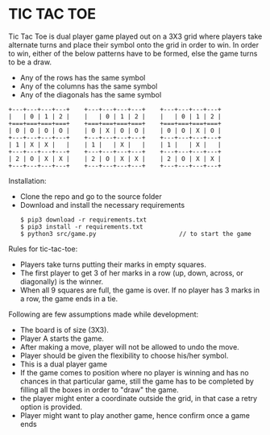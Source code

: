# TIC TAC TOE

Tic Tac Toe is dual player game played out on a 3X3 grid where players take alternate turns and place their symbol onto the grid in order to win.
In order to win, either of the below patterns have to be formed, else the game turns to be a draw.
- Any of the rows has the same symbol
- Any of the columns has the same symbol
- Any of the diagonals has the same symbol

```
+---+---+---+---+    +---+---+---+---+    +---+---+---+---+
|   | 0 | 1 | 2 |    |   | 0 | 1 | 2 |    |   | 0 | 1 | 2 |
+===+===+===+===+    +===+===+===+===+    +===+===+===+===+
| 0 | O | O | O |    | 0 | X | O | O |    | 0 | O | X | O |
+---+---+---+---+    +---+---+---+---+    +---+---+---+---+
| 1 | X | X |   |    | 1 |   | X |   |    | 1 |   | X |   |
+---+---+---+---+    +---+---+---+---+    +---+---+---+---+
| 2 | O | X | X |    | 2 | O | X | X |    | 2 | O | X | X |
+---+---+---+---+    +---+---+---+---+    +---+---+---+---+
```


Installation:

- Clone the repo and go to the source folder
- Download and install the necessary requirements 
    ```
    $ pip3 download -r requirements.txt
    $ pip3 install -r requirements.txt
    $ python3 src/game.py                       // to start the game
    ```

Rules for tic-tac-toe:

- Players take turns putting their marks in empty squares.
- The first player to get 3 of her marks in a row (up, down, across, or diagonally) is the winner.
- When all 9 squares are full, the game is over. If no player has 3 marks in a row, the game ends in a tie.

Following are few assumptions made while development:

- The board is of size (3X3).
- Player A starts the game.
- After making a move, player will not be allowed to undo the move.
- Player should be given the flexibility to choose his/her symbol.
- This is a dual player game 
- If the game comes to position where no player is winning and has no chances in that particular game, still the game has to be completed by filling all the boxes in order to "draw" the game.
- the player might enter a coordinate outside the grid, in that case a retry option is provided.
- Player might want to play another game, hence confirm once a game ends